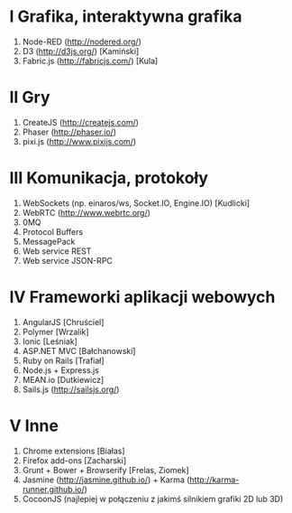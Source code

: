 # I Grafika, interaktywna grafika
1. Node-RED (http://nodered.org/)
2. D3 (http://d3js.org/) [Kamiński]
3. Fabric.js (http://fabricjs.com/) [Kula]

# II Gry
1. CreateJS (http://createjs.com/)
2. Phaser (http://phaser.io/)
3. pixi.js (http://www.pixijs.com/)

# III Komunikacja, protokoły
1. WebSockets (np. einaros/ws, Socket.IO, Engine.IO) [Kudlicki]
2. WebRTC (http://www.webrtc.org/)
3. 0MQ
4. Protocol Buffers
5. MessagePack
6. Web service REST 
7. Web service JSON-RPC

# IV Frameworki aplikacji webowych
1. AngularJS [Chruściel]
2. Polymer [Wrzalik]
3. Ionic [Leśniak]
4. ASP.NET MVC [Bałchanowski]
5. Ruby on Rails [Trafiał]
6. Node.js + Express.js
7. MEAN.io [Dutkiewicz]
8. Sails.js (http://sailsjs.org/)

# V Inne
1. Chrome extensions [Białas]
2. Firefox add-ons [Zacharski]
3. Grunt + Bower + Browserify [Frelas, Ziomek]
4. Jasmine (http://jasmine.github.io/) + Karma (http://karma-runner.github.io/)
5. CocoonJS (najlepiej w połączeniu z jakimś silnikiem grafiki 2D lub 3D)
